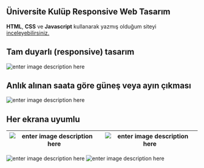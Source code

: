 

## Üniversite Kulüp Responsive  Web Tasarım

**HTML**, **CSS** ve **Javascript** kullanarak yazmış olduğum siteyi [inceleyebilirsiniz.](https://sinaanozturkk.github.io/beykentStudentClubs_v1/)  

## Tam duyarlı (responsive) tasarım

![enter image description here](https://imgyukle.com/f/2021/12/26/onpnhj.png)
## Anlık alınan saata göre güneş veya ayın çıkması 
![enter image description here](https://imgyukle.com/f/2021/12/26/onmVyP.gif)
## Her ekrana uyumlu

|![enter image description here](https://imgyukle.com/f/2021/12/26/onmnhq.gif)  |  ![enter image description here](https://imgyukle.com/f/2021/12/26/onmE4N.gif)
|--|--|


![enter image description here](https://imgyukle.com/f/2021/12/26/onpJlo.png)
![enter image description here](https://imgyukle.com/f/2021/12/26/onprEU.png)





